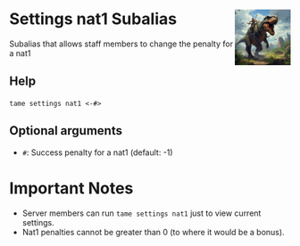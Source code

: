 <h1>Settings nat1 Subalias<img align="right" src="../../../Data/main.png" width="100px"></h1>

Subalias that allows staff members to change the penalty for a nat1

## Help
`tame settings nat1 <-#>`

## Optional arguments
- `#`: Success penalty for a nat1 (default: -1)

# Important Notes
- Server members can run `tame settings nat1` just to view current settings.
- Nat1 penalties cannot be greater than 0 (to where it would be a bonus).